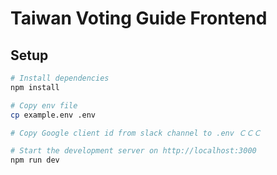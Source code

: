 # Taiwan Voting Guide Frontend

## Setup

```bash
# Install dependencies
npm install

# Copy env file
cp example.env .env

# Copy Google client id from slack channel to .env ＣＣＣ

# Start the development server on http://localhost:3000
npm run dev
```
